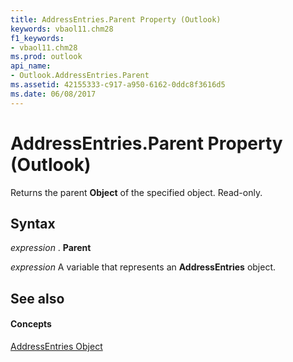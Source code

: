 ```yaml
---
title: AddressEntries.Parent Property (Outlook)
keywords: vbaol11.chm28
f1_keywords:
- vbaol11.chm28
ms.prod: outlook
api_name:
- Outlook.AddressEntries.Parent
ms.assetid: 42155333-c917-a950-6162-0ddc8f3616d5
ms.date: 06/08/2017
---
```



# AddressEntries.Parent Property (Outlook)

Returns the parent  **Object** of the specified object. Read-only.


## Syntax

 _expression_ . **Parent**

 _expression_ A variable that represents an **AddressEntries** object.


## See also


#### Concepts


[AddressEntries Object](addressentries-object-outlook.md)

